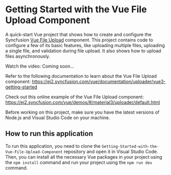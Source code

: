 # Getting Started with the Vue File Upload Component

A quick-start Vue project that shows how to create and configure the Syncfusion [Vue File Upload](https://www.syncfusion.com/vue-components/vue-file-upload?utm_source=github&utm_medium=listing&utm_campaign=tutorial-videos-vue-file-upload-gettingstarted-sample) component. This project contains code to configure a few of its basic features, like uploading multiple files, uploading a single file, and validation during file upload. It also shows how to upload files asynchronously.

Watch the video: Coming soon…

Refer to the following documentation to learn about the Vue File Upload component: https://ej2.syncfusion.com/vue/documentation/uploader/vue3-getting-started 

Check out this online example of the Vue File Upload component: https://ej2.syncfusion.com/vue/demos/#/material3/uploader/default.html 

Before working on this project, make sure you have the latest versions of Node.js and Visual Studio Code on your machine.

## How to run this application
To run this application, you need to clone the `Getting-Started-with-the-Vue-File-Upload-Component` repository and open it in Visual Studio Code. Then, you can install all the necessary Vue packages in your project using the `npm install` command and run your project using the `npm run dev` command.
